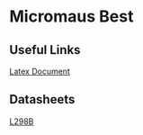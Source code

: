 # Micromaus Best

## Useful Links

[Latex Document](https://latex.tum.de/7947285453qvwcngvsjpdx)

## Datasheets

[L298B](https://www.mouser.de/datasheet/2/389/cd00000240-1795236.pdf)

